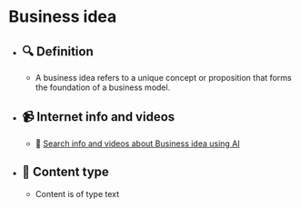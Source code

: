 # Business idea
- ## 🔍 Definition
  - A business idea refers to a unique concept or proposition that forms the foundation of a business model.
- ## 📹 Internet info and videos
  - 🤖 [Search info and videos about Business idea using AI](https://www.perplexity.ai/search?q=videos+about+Business+idea:+
)
- ## 📰 Content type 
  - Content is of type text
